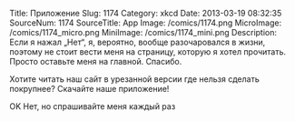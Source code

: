 Title: Приложение 
Slug: 1174 
Category: xkcd 
Date: 2013-03-19 08:32:35 
SourceNum: 1174 
SourceTitle: App 
Image: /comics/1174.png 
MicroImage: /comics/1174_micro.png 
MiniImage: /comics/1174_mini.png 
Description: Если я нажал „Нет“, я, вероятно, вообще разочаровался в жизни, поэтому не стоит вести меня на страницу, которую я хотел прочитать. Просто оставьте меня на главной. Спасибо. 

Хотите читать наш сайт в урезанной версии где нельзя сделать покрупнее?
Скачайте наше приложение!

OK Нет, но спрашивайте меня каждый раз